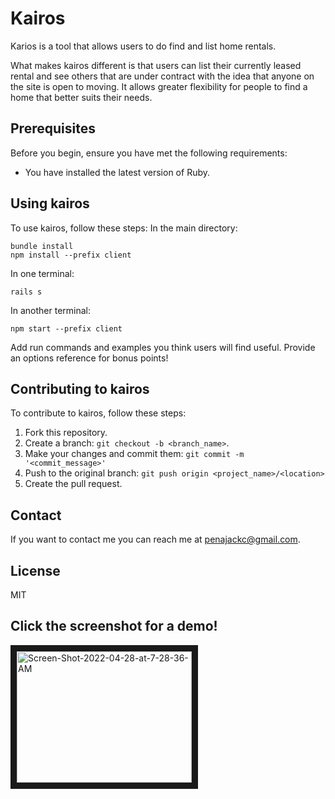 # Kairos

Karios is a tool that allows users to do find and list home rentals.

What makes kairos different is that users can list their currently leased rental and see others that are under contract with the idea that anyone on the site is open to moving. It allows greater flexibility for people to find a home that better suits their needs.

## Prerequisites

Before you begin, ensure you have met the following requirements:
* You have installed the latest version of Ruby.

## Using kairos

To use kairos, follow these steps:
In the main directory:
```
bundle install
npm install --prefix client
```
In one terminal:
```
rails s
```
In another terminal:
```
npm start --prefix client
```

Add run commands and examples you think users will find useful. Provide an options reference for bonus points!

## Contributing to kairos

To contribute to kairos, follow these steps:

1. Fork this repository.
2. Create a branch: `git checkout -b <branch_name>`.
3. Make your changes and commit them: `git commit -m '<commit_message>'`
4. Push to the original branch: `git push origin <project_name>/<location>`
5. Create the pull request.


## Contact

If you want to contact me you can reach me at <penajackc@gmail.com>.

## License
MIT

## Click the screenshot for a demo!
<a href="https://www.loom.com/share/a90bb7837bb442bfb949d18dce7d076c?sharedAppSource=personal_library
" target="_blank"><img src="https://i.ibb.co/B4zCj6r/Screen-Shot-2022-04-28-at-7-28-36-AM.png" alt="Screen-Shot-2022-04-28-at-7-28-36-AM" 
alt="Kairos Demo Video" width="280" height="210" border="10" /></a>
